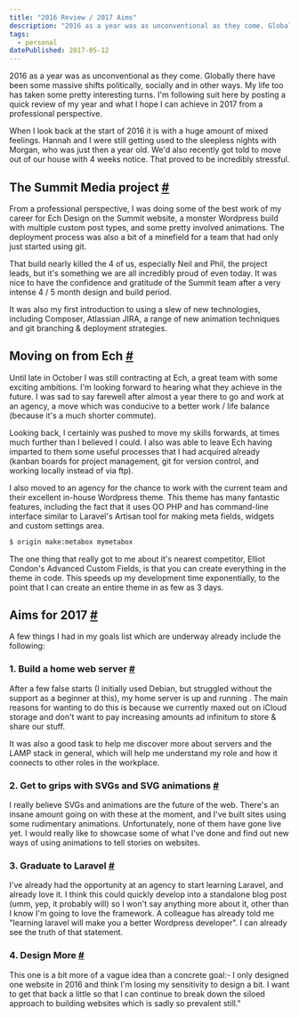```yaml
---
title: "2016 Review / 2017 Aims"
description: "2016 as a year was as unconventional as they come. Globally there have been some massive shifts politically, socially and in other ways. My life too has taken some pretty interesting turns. I'm following suit here by posting a quick review of my year and what I hope I can achieve in 2017 from a professional perspective."
tags: 
  - personal
datePublished: 2017-05-12
---
```

2016 as a year was as unconventional as they come. Globally there have been some massive shifts politically, socially and in other ways. My life too has taken some pretty interesting turns. I'm following suit here by posting a quick review of my year and what I hope I can achieve in 2017 from a professional perspective.

When I look back at the start of 2016 it is with a huge amount of mixed feelings. Hannah and I were still getting used to the sleepless nights with Morgan, who was just then a year old. We'd also recently got told to move out of our house with 4 weeks notice. That proved to be incredibly stressful.

## The Summit Media project [#](https://deliciousreverie.co.uk/posts/2016-review-2017-aims/#the-summit-media-project)

From a professional perspective, I was doing some of the best work of my career for Ech Design on the Summit website, a monster Wordpress build with multiple custom post types, and some pretty involved animations. The deployment process was also a bit of a minefield for a team that had only just started using git.

That build nearly killed the 4 of us, especially Neil and Phil, the project leads, but it's something we are all incredibly proud of even today. It was nice to have the confidence and gratitude of the Summit team after a very intense 4 / 5 month design and build period.

It was also my first introduction to using a slew of new technologies, including Composer, Atlassian JIRA, a range of new animation techniques and git branching & deployment strategies.

## Moving on from Ech [#](https://deliciousreverie.co.uk/posts/2016-review-2017-aims/#moving-on-from-ech)

Until late in October I was still contracting at Ech, a great team with some exciting ambitions. I'm looking forward to hearing what they achieve in the future. I was sad to say farewell after almost a year there to go and work at an agency, a move which was conducive to a better work / life balance (because it's a much shorter commute).

Looking back, I certainly was pushed to move my skills forwards, at times much further than I believed I could. I also was able to leave Ech having imparted to them some useful processes that I had acquired already (kanban boards for project management, git for version control, and working locally instead of via ftp).

I also moved to an agency for the chance to work with the current team and their excellent in-house Wordpress theme. This theme has many fantastic features, including the fact that it uses OO PHP and has command-line interface similar to Laravel's Artisan tool for making meta fields, widgets and custom settings area.

```bash
$ origin make:metabox mymetabox
```

The one thing that really got to me about it's nearest competitor, Elliot Condon's Advanced Custom Fields, is that you can create everything in the theme in code. This speeds up my development time exponentially, to the point that I can create an entire theme in as few as 3 days.

## Aims for 2017 [#](https://deliciousreverie.co.uk/posts/2016-review-2017-aims/#aims-for-2017)

A few things I had in my goals list which are underway already include the following:

### 1\. Build a home web server [#](https://deliciousreverie.co.uk/posts/2016-review-2017-aims/#1.-build-a-home-web-server)

After a few false starts (I initially used Debian, but struggled without the support as a beginner at this), my home server is up and running . The main reasons for wanting to do this is because we currently maxed out on iCloud storage and don't want to pay increasing amounts ad infinitum to store & share our stuff.

It was also a good task to help me discover more about servers and the LAMP stack in general, which will help me understand my role and how it connects to other roles in the workplace.

### 2\. Get to grips with SVGs and SVG animations [#](https://deliciousreverie.co.uk/posts/2016-review-2017-aims/#2.-get-to-grips-with-svgs-and-svg-animations)

I really believe SVGs and animations are the future of the web. There's an insane amount going on with these at the moment, and I've built sites using some rudimentary animations. Unfortunately, none of them have gone live yet. I would really like to showcase some of what I've done and find out new ways of using animations to tell stories on websites.

### 3\. Graduate to Laravel [#](https://deliciousreverie.co.uk/posts/2016-review-2017-aims/#3.-graduate-to-laravel)

I've already had the opportunity at an agency to start learning Laravel, and already love it. I think this could quickly develop into a standalone blog post (umm, yep, it probably will) so I won't say anything more about it, other than I know I'm going to love the framework. A colleague has already told me "learning laravel will make you a better Wordpress developer". I can already see the truth of that statement.

### 4\. Design More [#](https://deliciousreverie.co.uk/posts/2016-review-2017-aims/#4.-design-more)

This one is a bit more of a vague idea than a concrete goal:- I only designed one website in 2016 and think I'm losing my sensitivity to design a bit. I want to get that back a little so that I can continue to break down the siloed approach to building websites which is sadly so prevalent still."